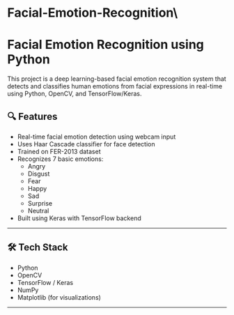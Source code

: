 # Facial-Emotion-Recognition\

# Facial Emotion Recognition using Python 

This project is a deep learning-based facial emotion recognition system that detects and classifies human emotions from facial expressions in real-time using Python, OpenCV, and TensorFlow/Keras.


## 🔍 Features

- Real-time facial emotion detection using webcam input
- Uses Haar Cascade classifier for face detection
- Trained on FER-2013 dataset
- Recognizes 7 basic emotions:
  - Angry
  - Disgust
  - Fear
  - Happy
  - Sad
  - Surprise
  - Neutral
- Built using Keras with TensorFlow backend

---

## 🛠️ Tech Stack

- Python
- OpenCV
- TensorFlow / Keras
- NumPy
- Matplotlib (for visualizations)

---


